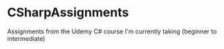 # CSharpAssignments
Assignments from the Udemy C# course I'm currently taking (beginner to intermediate)
